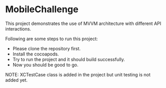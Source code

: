# MobileChallenge

This project demonstrates the use of MVVM architecture with different API interactions.

Following are some steps to run this project:

- Please clone the repository first.
- Install the cocoapods.
- Try to run the project and it should build successfully.
- Now you should be good to go. 

NOTE: XCTestCase class is added in the project but unit testing is not added yet. 


